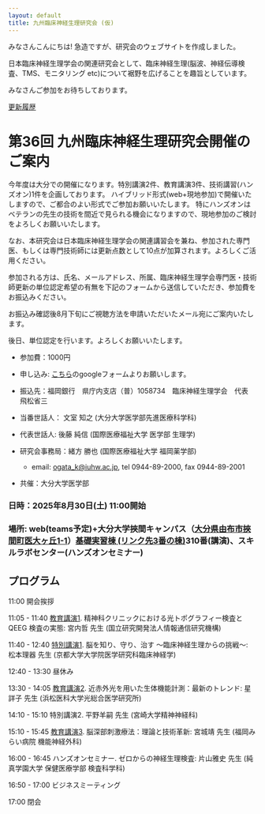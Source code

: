 ```yaml
---
layout: default
title: 九州臨床神経生理研究会 (仮)
---
```


みなさんこんにちは! 急造ですが、研究会のウェブサイトを作成しました。

日本臨床神経生理学会の関連研究会として、臨床神経生理(脳波、神経伝導検査、TMS、モニタリング etc)について裾野を広げることを趣旨としています。

みなさんご参加をお待ちしております。

[更新履歴](./history.md)

# 第36回 九州臨床神経生理研究会開催のご案内

今年度は大分での開催になります。特別講演2件、教育講演3件、技術講習(ハンズオン)1件を企画しております。
ハイブリッド形式(web+現地参加)で開催いたしますので、ご都合のよい形式でご参加お願いいたします。
特にハンズオンはベテランの先生の技術を間近で見られる機会になりますので、現地参加のご検討をよろしくお願いいたします。

なお、本研究会は日本臨床神経生理学会の関連講習会を兼ね、参加された専門医、もしくは専門技術師には更新点数として10点が加算されます。よろしくご活用ください。

参加される方は、氏名、メールアドレス、所属、臨床神経生理学会専門医・技術師更新の単位認定希望の有無を下記のフォームから送信していただき、参加費をお振込みください。

お振込み確認後8月下旬にご視聴方法を申請いただいたメール宛にご案内いたします。

後日、単位認定を行います。よろしくお願いいたします。

- 参加費：1000円
- 申し込み: [こちら](https://forms.gle/NLAUABVcNnrkXBQW8)のgoogleフォームよりお願いします。
- 振込先：福岡銀行　県庁内支店（普）1058734　臨床神経生理学会　代表　飛松省三

- 当番世話人： 文室 知之 (大分大学医学部先進医療科学科)
- 代表世話人: 後藤 純信 (国際医療福祉大学 医学部 生理学)
- 研究会事務局：緒方 勝也 (国際医療福祉大学 福岡薬学部)
  - email: ogata_k@iuhw.ac.jp, tel 0944-89-2000, fax 0944-89-2001
- 共催：大分大学医学部

### 日時：2025年8月30日(土) 11:00開始

### 場所: web(teams予定)+大分大学挾間キャンパス（[大分県由布市挾間町医大ヶ丘1-1](https://maps.app.goo.gl/jjBN7UfhmkwpAaqu7)）[基礎実習棟 (リンク先3番の棟)](https://www.med.oita-u.ac.jp/campus/map.html#annai-joho)310番(講演)、スキルラボセンター(ハンズオンセミナー)

## プログラム

11:00 開会挨拶

11:05 - 11:40 [教育講演1](files/abstract_EL1_miyauchi.pdf). 精神科クリニックにおける光トポグラフィー検査と QEEG 検査の実態: 宮内哲 先生 (国立研究開発法人情報通信研究機構)

11:40 - 12:40 [特別講演1](files/abstract_SL1_matsumoto.pdf). 脳を知り、守り、治す 〜臨床神経⽣理からの挑戦〜: 松本理器 先生 (京都⼤学⼤学院医学研究科臨床神経学)

12:40 - 13:30 昼休み

13:30 - 14:05 [教育講演2](files/abstract_EL2_hoshi.pdf). 近赤外光を用いた生体機能計測：最新のトレンド: 星詳子 先生 (浜松医科大学光総合医学研究所)

14:10 - 15:10 特別講演2. 平野羊嗣 先生 (宮崎大学精神神経科)

15:10 - 15:45 [教育講演3](files/abstract_EL3_miyagi.pdf). 脳深部刺激療法：理論と技術革新: 宮城靖 先生 (福岡みらい病院 機能神経外科)

16:00 - 16:45 ハンズオンセミナー. ゼロからの神経生理検査: 片山雅史 先生 (純真学園大学 保健医療学部 検査科学科)

16:50 - 17:00 ビジネスミーティング

17:00 閉会
